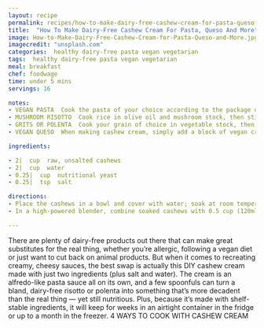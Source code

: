 ```yaml
---
layout: recipe
permalink: recipes/how-to-make-dairy-free-cashew-cream-for-pasta-queso-and-more
title:  "How To Make Dairy-Free Cashew Cream For Pasta, Queso And More"
image: How-to-Make-Dairy-Free-Cashew-Cream-for-Pasta-Queso-and-More.jpg
imagecredit: "unsplash.com"
categories:  healthy dairy-free pasta vegan vegetarian
tags:  healthy dairy-free pasta vegan vegetarian
meal: breakfast
chef: foodwage
time: under 5 mins
servings: 16

notes:
- VEGAN PASTA  Cook the pasta of your choice according to the package directions, drain, then toss in a large bowl with raw spinach, tomatoes, basil and 2–3 tablespoons of cashew cream per serving. You can also add cooked or steamed vegetables.
- MUSHROOM RISOTTO  Cook rice in olive oil and mushroom stock, then stir in cashew cream at the end.
- GRITS OR POLENTA  Cook your grain of choice in vegetable stock, then stir in cashew cream to finish.
- VEGAN QUESO  When making cashew cream, simply add a block of vegan cream cheese and some chili powder to the ingredients listed above and blend together.

ingredients:

- 2|  cup  raw, unsalted cashews
- 2|  cup  water
- 0.25|  cup  nutritional yeast
- 0.25|  tsp  salt

directions:
- Place the cashews in a bowl and cover with water; soak at room temperature overnight.
- In a high-powered blender, combine soaked cashews with 0.5 cup (120ml) of soaking water, nutritional yeast and salt. Blend on high until smooth.

---
```


There are plenty of dairy-free products out there that can make great substitutes for the real thing, whether you’re allergic, following a vegan diet or just want to cut back on animal products.
But when it comes to recreating creamy, cheesy sauces, the best swap is actually this DIY cashew cream made with just two ingredients (plus salt and water). The cream is an alfredo-like pasta sauce all on its own, and a few spoonfuls can turn a bland, dairy-free risotto or polenta into something that’s more decadent than the real thing — yet still nutritious. Plus, because it’s made with shelf-stable ingredients, it will keep for weeks in an airtight container in the fridge or up to a month in the freezer.  4 WAYS TO COOK WITH CASHEW CREAM
